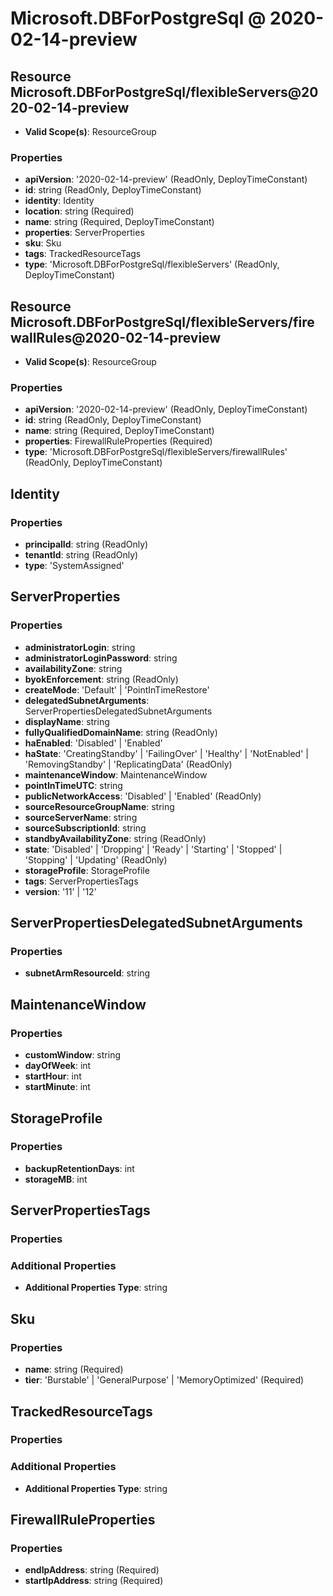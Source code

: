 # Microsoft.DBForPostgreSql @ 2020-02-14-preview

## Resource Microsoft.DBForPostgreSql/flexibleServers@2020-02-14-preview
* **Valid Scope(s)**: ResourceGroup
### Properties
* **apiVersion**: '2020-02-14-preview' (ReadOnly, DeployTimeConstant)
* **id**: string (ReadOnly, DeployTimeConstant)
* **identity**: Identity
* **location**: string (Required)
* **name**: string (Required, DeployTimeConstant)
* **properties**: ServerProperties
* **sku**: Sku
* **tags**: TrackedResourceTags
* **type**: 'Microsoft.DBForPostgreSql/flexibleServers' (ReadOnly, DeployTimeConstant)

## Resource Microsoft.DBForPostgreSql/flexibleServers/firewallRules@2020-02-14-preview
* **Valid Scope(s)**: ResourceGroup
### Properties
* **apiVersion**: '2020-02-14-preview' (ReadOnly, DeployTimeConstant)
* **id**: string (ReadOnly, DeployTimeConstant)
* **name**: string (Required, DeployTimeConstant)
* **properties**: FirewallRuleProperties (Required)
* **type**: 'Microsoft.DBForPostgreSql/flexibleServers/firewallRules' (ReadOnly, DeployTimeConstant)

## Identity
### Properties
* **principalId**: string (ReadOnly)
* **tenantId**: string (ReadOnly)
* **type**: 'SystemAssigned'

## ServerProperties
### Properties
* **administratorLogin**: string
* **administratorLoginPassword**: string
* **availabilityZone**: string
* **byokEnforcement**: string (ReadOnly)
* **createMode**: 'Default' | 'PointInTimeRestore'
* **delegatedSubnetArguments**: ServerPropertiesDelegatedSubnetArguments
* **displayName**: string
* **fullyQualifiedDomainName**: string (ReadOnly)
* **haEnabled**: 'Disabled' | 'Enabled'
* **haState**: 'CreatingStandby' | 'FailingOver' | 'Healthy' | 'NotEnabled' | 'RemovingStandby' | 'ReplicatingData' (ReadOnly)
* **maintenanceWindow**: MaintenanceWindow
* **pointInTimeUTC**: string
* **publicNetworkAccess**: 'Disabled' | 'Enabled' (ReadOnly)
* **sourceResourceGroupName**: string
* **sourceServerName**: string
* **sourceSubscriptionId**: string
* **standbyAvailabilityZone**: string (ReadOnly)
* **state**: 'Disabled' | 'Dropping' | 'Ready' | 'Starting' | 'Stopped' | 'Stopping' | 'Updating' (ReadOnly)
* **storageProfile**: StorageProfile
* **tags**: ServerPropertiesTags
* **version**: '11' | '12'

## ServerPropertiesDelegatedSubnetArguments
### Properties
* **subnetArmResourceId**: string

## MaintenanceWindow
### Properties
* **customWindow**: string
* **dayOfWeek**: int
* **startHour**: int
* **startMinute**: int

## StorageProfile
### Properties
* **backupRetentionDays**: int
* **storageMB**: int

## ServerPropertiesTags
### Properties
### Additional Properties
* **Additional Properties Type**: string

## Sku
### Properties
* **name**: string (Required)
* **tier**: 'Burstable' | 'GeneralPurpose' | 'MemoryOptimized' (Required)

## TrackedResourceTags
### Properties
### Additional Properties
* **Additional Properties Type**: string

## FirewallRuleProperties
### Properties
* **endIpAddress**: string (Required)
* **startIpAddress**: string (Required)

